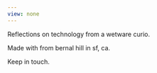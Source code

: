 ```yaml
---
view: none
---
```


Reflections on technology from a wetware curio.


Made with <span class="icon-html5-2" style="font-size:0.9em"> </span>from bernal hill in sf, ca.


Keep in touch.